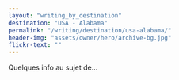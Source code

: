 ```yaml
---
layout: "writing_by_destination"
destination: "USA - Alabama"
permalink: "/writing/destination/usa-alabama/"
header-img: "assets/owner/hero/archive-bg.jpg"
flickr-text: ""
---
```


Quelques info au sujet de...